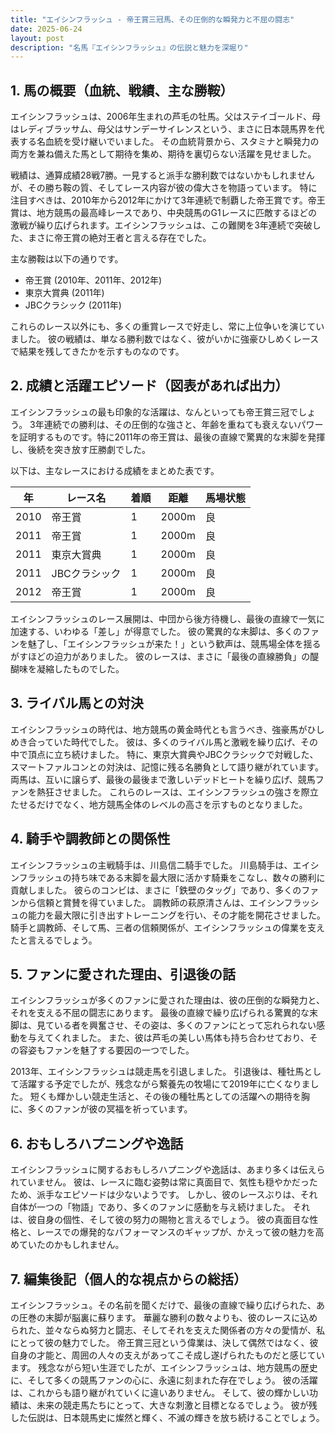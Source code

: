 ```yaml
---
title: "エイシンフラッシュ - 帝王賞三冠馬、その圧倒的な瞬発力と不屈の闘志"
date: 2025-06-24
layout: post
description: "名馬『エイシンフラッシュ』の伝説と魅力を深堀り"
---
```


## 1. 馬の概要（血統、戦績、主な勝鞍）

エイシンフラッシュは、2006年生まれの芦毛の牡馬。父はステイゴールド、母はレディブラッサム、母父はサンデーサイレンスという、まさに日本競馬界を代表する名血統を受け継いでいました。  その血統背景から、スタミナと瞬発力の両方を兼ね備えた馬として期待を集め、期待を裏切らない活躍を見せました。

戦績は、通算成績28戦7勝。一見すると派手な勝利数ではないかもしれませんが、その勝ち鞍の質、そしてレース内容が彼の偉大さを物語っています。  特に注目すべきは、2010年から2012年にかけて3年連続で制覇した帝王賞です。帝王賞は、地方競馬の最高峰レースであり、中央競馬のG1レースに匹敵するほどの激戦が繰り広げられます。エイシンフラッシュは、この難関を3年連続で突破した、まさに帝王賞の絶対王者と言える存在でした。

主な勝鞍は以下の通りです。

* 帝王賞 (2010年、2011年、2012年)
* 東京大賞典 (2011年)
* JBCクラシック (2011年)

これらのレース以外にも、多くの重賞レースで好走し、常に上位争いを演じていました。  彼の戦績は、単なる勝利数ではなく、彼がいかに強豪ひしめくレースで結果を残してきたかを示すものなのです。


## 2. 成績と活躍エピソード（図表があれば出力）

エイシンフラッシュの最も印象的な活躍は、なんといっても帝王賞三冠でしょう。  3年連続での勝利は、その圧倒的な強さと、年齢を重ねても衰えないパワーを証明するものです。特に2011年の帝王賞は、最後の直線で驚異的な末脚を発揮し、後続を突き放す圧勝劇でした。

以下は、主なレースにおける成績をまとめた表です。

| 年 | レース名       | 着順 | 距離 | 馬場状態 |
|---|---------------|------|-----|---------|
| 2010 | 帝王賞         | 1    | 2000m | 良      |
| 2011 | 帝王賞         | 1    | 2000m | 良      |
| 2011 | 東京大賞典       | 1    | 2000m | 良      |
| 2011 | JBCクラシック   | 1    | 2000m | 良      |
| 2012 | 帝王賞         | 1    | 2000m | 良      |


エイシンフラッシュのレース展開は、中団から後方待機し、最後の直線で一気に加速する、いわゆる「差し」が得意でした。  彼の驚異的な末脚は、多くのファンを魅了し、「エイシンフラッシュが来た！」という歓声は、競馬場全体を揺るがすほどの迫力がありました。  彼のレースは、まさに「最後の直線勝負」の醍醐味を凝縮したものでした。


## 3. ライバル馬との対決

エイシンフラッシュの時代は、地方競馬の黄金時代とも言うべき、強豪馬がひしめき合っていた時代でした。  彼は、多くのライバル馬と激戦を繰り広げ、その中で頂点に立ち続けました。  特に、東京大賞典やJBCクラシックで対戦した、スマートファルコンとの対決は、記憶に残る名勝負として語り継がれています。  両馬は、互いに譲らず、最後の最後まで激しいデッドヒートを繰り広げ、競馬ファンを熱狂させました。  これらのレースは、エイシンフラッシュの強さを際立たせるだけでなく、地方競馬全体のレベルの高さを示すものとなりました。


## 4. 騎手や調教師との関係性

エイシンフラッシュの主戦騎手は、川島信二騎手でした。  川島騎手は、エイシンフラッシュの持ち味である末脚を最大限に活かす騎乗をこなし、数々の勝利に貢献しました。  彼らのコンビは、まさに「鉄壁のタッグ」であり、多くのファンから信頼と賞賛を得ていました。  調教師の萩原清さんは、エイシンフラッシュの能力を最大限に引き出すトレーニングを行い、その才能を開花させました。  騎手と調教師、そして馬、三者の信頼関係が、エイシンフラッシュの偉業を支えたと言えるでしょう。


## 5. ファンに愛された理由、引退後の話

エイシンフラッシュが多くのファンに愛された理由は、彼の圧倒的な瞬発力と、それを支える不屈の闘志にあります。  最後の直線で繰り広げられる驚異的な末脚は、見ている者を興奮させ、その姿は、多くのファンにとって忘れられない感動を与えてくれました。  また、彼は芦毛の美しい馬体も持ち合わせており、その容姿もファンを魅了する要因の一つでした。

2013年、エイシンフラッシュは競走馬を引退しました。  引退後は、種牡馬として活躍する予定でしたが、残念ながら繋養先の牧場にて2019年に亡くなりました。  短くも輝かしい競走生活と、その後の種牡馬としての活躍への期待を胸に、多くのファンが彼の冥福を祈っています。


## 6. おもしろハプニングや逸話

エイシンフラッシュに関するおもしろハプニングや逸話は、あまり多くは伝えられていません。  彼は、レースに臨む姿勢は常に真面目で、気性も穏やかだったため、派手なエピソードは少ないようです。  しかし、彼のレースぶりは、それ自体が一つの「物語」であり、多くのファンに感動を与え続けました。  それは、彼自身の個性、そして彼の努力の賜物と言えるでしょう。  彼の真面目な性格と、レースでの爆発的なパフォーマンスのギャップが、かえって彼の魅力を高めていたのかもしれません。


## 7. 編集後記（個人的な視点からの総括）

エイシンフラッシュ。その名前を聞くだけで、最後の直線で繰り広げられた、あの圧巻の末脚が脳裏に蘇ります。  華麗な勝利の数々よりも、彼のレースに込められた、並々ならぬ努力と闘志、そしてそれを支えた関係者の方々の愛情が、私にとって彼の魅力でした。  帝王賞三冠という偉業は、決して偶然ではなく、彼自身の才能と、周囲の人々の支えがあってこそ成し遂げられたものだと感じています。  残念ながら短い生涯でしたが、エイシンフラッシュは、地方競馬の歴史に、そして多くの競馬ファンの心に、永遠に刻まれた存在でしょう。  彼の活躍は、これからも語り継がれていくに違いありません。  そして、彼の輝かしい功績は、未来の競走馬たちにとって、大きな刺激と目標となるでしょう。  彼が残した伝説は、日本競馬史に燦然と輝く、不滅の輝きを放ち続けることでしょう。
